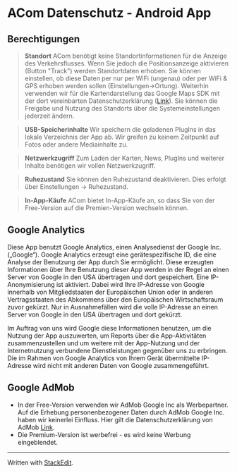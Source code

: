 ACom Datenschutz - Android App
=============================

Berechtigungen
--------
> **Standort**
> ACom benötigt keine Standortinformationen für die Anzeige des Verkehrsflusses. Wenn Sie jedoch die Positionsanzeige aktivieren (Button "Track") werden Standortdaten erhoben. Sie können einstellen, ob diese Daten per nur per WiFi (ungenau) oder per WiFi & GPS erhoben werden sollen (Einstellungen->Ortung). 
> Weiterhin verwenden wir für die Kartendarstellung das Google Maps SDK mit der dort vereinbarten Datenschutzerklärung ([Link][1]).
> Sie können die Freigabe und Nutzung des Standorts über die Systemeinstellungen jederzeit ändern.

> **USB-Speicherinhalte**
> Wir speichern die geladenen PlugIns in das lokale Verzeichnis der App ab. Wir greifen zu keinem Zeitpunkt auf Fotos oder andere Mediainhalte zu.

> **Netzwerkzugriff**
> Zum Laden der Karten, News, PlugIns und weiterer Inhalte benötigen wir vollen Netzwerkzugriff.

> **Ruhezustand**
> Sie können den Ruhezustand deaktivieren. Dies erfolgt über Einstellungen -> Ruhezustand. 

> **In-App-Käufe**
> ACom bietet In-App-Käufe an, so dass Sie von der Free-Version auf die Premien-Version wechseln können.

Google Analytics
--------------------

Diese App benutzt Google Analytics, einen Analysedienst der Google Inc. („Google“). Google Analytics erzeugt eine gerätespezifische ID, die eine Analyse der Benutzung der App durch Sie ermöglicht. Diese erzeugten Informationen über Ihre Benutzung dieser App werden in der Regel an einen Server von Google in den USA übertragen und dort gespeichert. Eine IP-Anonymisierung ist aktiviert. Dabei wird Ihre IP-Adresse von Google innerhalb von Mitgliedstaaten der Europäischen Union oder in anderen Vertragsstaaten des Abkommens über den Europäischen Wirtschaftsraum zuvor gekürzt. Nur in Ausnahmefällen wird die volle IP-Adresse an einen Server von Google in den USA übertragen und dort gekürzt.

Im Auftrag von uns wird Google diese Informationen benutzen, um die Nutzung der App auszuwerten, um Reports über die App-Aktivitäten zusammenzustellen und um weitere mit der App-Nutzung und der Internetnutzung verbundene Dienstleistungen gegenüber uns zu erbringen. Die im Rahmen von Google Analytics von Ihrem Gerät übermittelte IP-Adresse wird nicht mit anderen Daten von Google zusammengeführt.

Google AdMob
------------------
- In der Free-Version verwenden wir AdMob Google Inc als Werbepartner. Auf die Erhebung personenbezogener Daten durch AdMob Google Inc. haben wir keinerlei Einfluss. Hier gilt die Datenschutzerklärung von AdMob [Link][2].
- Die Premium-Version ist werbefrei - es wird keine Werbung eingeblendet.



-------------
Written with [StackEdit](https://stackedit.io/).


[1]: http://www.google.com/policies/privacy/
[2]: https://www.google.com/admob/